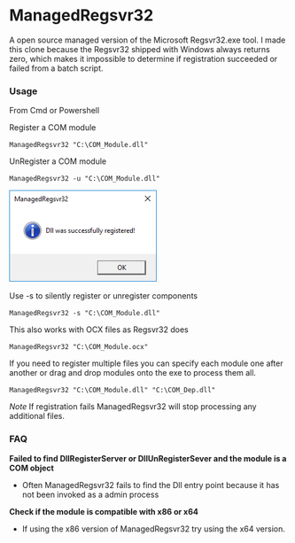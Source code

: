 # ManagedRegsvr32
A open source managed version of the Microsoft Regsvr32.exe tool. I made this clone because the Regsvr32 shipped with Windows always returns zero, which makes it impossible to determine if registration succeeded or failed from a batch script. 

### Usage
From Cmd or Powershell

Register a COM module
```
ManagedRegsvr32 "C:\COM_Module.dll"
```
UnRegister a COM module
```
ManagedRegsvr32 -u "C:\COM_Module.dll"
```
![Result](docs/Images/result.PNG)

Use -s to silently register or unregister components
```
ManagedRegsvr32 -s "C:\COM_Module.dll"
```

This also works with OCX files as Regsvr32 does
```
ManagedRegsvr32 "C:\COM_Module.ocx"
```

If you need to register multiple files you can specify each module one after another or drag and drop modules onto the exe to process them all.
```
ManagedRegsvr32 "C:\COM_Module.dll" "C:\COM_Dep.dll"
```
*Note* If registration fails ManagedRegsvr32 will stop processing any additional files.

### FAQ
**Failed to find DllRegisterServer or DllUnRegisterSever and the module is a COM object**
- Often ManagedRegsvr32 fails to find the Dll entry point because it has not been invoked as a admin process

**Check if the module is compatible with x86 or x64**
- If using the x86 version of ManagedRegsvr32 try using the x64 version.
